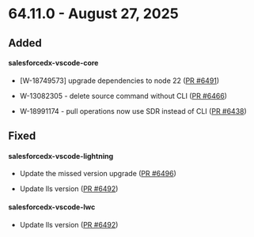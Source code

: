 # 64.11.0 - August 27, 2025

## Added

#### salesforcedx-vscode-core

- [W-18749573]  upgrade dependencies to node 22 ([PR #6491](https://github.com/forcedotcom/salesforcedx-vscode/pull/6491))

- W-13082305 - delete source command without CLI ([PR #6466](https://github.com/forcedotcom/salesforcedx-vscode/pull/6466))

- W-18991174 - pull operations now use SDR instead of CLI ([PR #6438](https://github.com/forcedotcom/salesforcedx-vscode/pull/6438))

## Fixed

#### salesforcedx-vscode-lightning

- Update the missed version upgrade ([PR #6496](https://github.com/forcedotcom/salesforcedx-vscode/pull/6496))

- Update lls version ([PR #6492](https://github.com/forcedotcom/salesforcedx-vscode/pull/6492))

#### salesforcedx-vscode-lwc

- Update lls version ([PR #6492](https://github.com/forcedotcom/salesforcedx-vscode/pull/6492))

